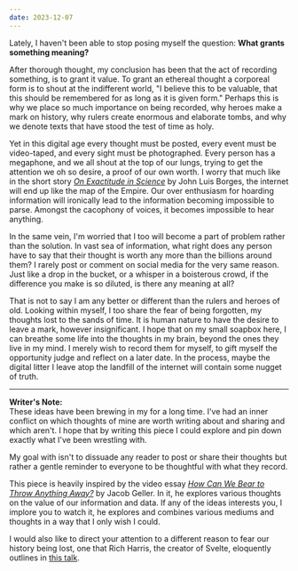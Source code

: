 ```yaml
---
date: 2023-12-07
---
```

Lately, I haven't been able to stop posing myself the question: **What grants something meaning?**

After thorough thought, my conclusion has been that the act of recording something, is to grant it value. To grant an ethereal thought a corporeal form is to shout at the indifferent world, "I believe this to be valuable, that this should be remembered for as long as it is given form." Perhaps this is why we place so much importance on being recorded, why heroes make a mark on history, why rulers create enormous and elaborate tombs, and why we denote texts that have stood the test of time as holy. 

Yet in this digital age every thought must be posted, every event must be video-taped, and every sight must be photographed. Every person has a megaphone, and we all shout at the top of our lungs, trying to get the attention we oh so desire, a proof of our own worth. I worry that much like in the short story [*On Exactitude in Science*](https://kwarc.info/teaching/TDM/Borges.pdf) by John Luis Borges, the internet will end up like the map of the Empire. Our over enthusiasm for hoarding information will ironically lead to the information becoming impossible to parse. Amongst the cacophony of voices, it becomes impossible to hear anything.

In the same vein, I'm worried that I too will become a part of problem rather than the solution. In vast sea of information, what right does any person have to say that their thought is worth any more than the billions around them? I rarely post or comment on social media for the very same reason. Just like a drop in the bucket, or a whisper in a boisterous crowd, if the difference you make is so diluted, is there any meaning at all?

That is not to say I am any better or different than the rulers and heroes of old. Looking within myself, I too share the fear of being forgotten, my thoughts lost to the sands of time. It is human nature to have the desire to leave a mark, however insignificant. I hope that on my small soapbox here, I can breathe some life into the thoughts in my brain, beyond the ones they live in my mind. I merely wish to record them for myself, to gift myself the opportunity judge and reflect on a later date. In the process, maybe the digital litter I leave atop the landfill of the internet will contain some nugget of truth.

---
**Writer's Note:** \
These ideas have been brewing in my for a long time. I've had an inner conflict on which thoughts of mine are worth writing about and sharing and which aren't. I hope that by writing this piece I could explore and pin down exactly what I've been wrestling with. 

My goal with isn't to dissuade any reader to post or share their thoughts but rather a gentle reminder to everyone to be thoughtful with what they record.

This piece is heavily inspired by the video essay [*How Can We Bear to Throw Anything Away?*](https://youtu.be/ukJ_UA-JS5o?si=V3ViXqRGkZ5CpMKy)  by Jacob Geller. In it, he explores various thoughts on the value of our information and data. If any of the ideas interests you, I implore you to watch it, he explores and combines various mediums and thoughts in a way that I only wish I could.

I would also like to direct your attention to a different reason to fear our history being lost, one that Rich Harris, the creator of Svelte, eloquently outlines in [this talk](https://youtu.be/uXCipjbcQfM?si=MCdpUC3RS-_nbiU6&t=407).